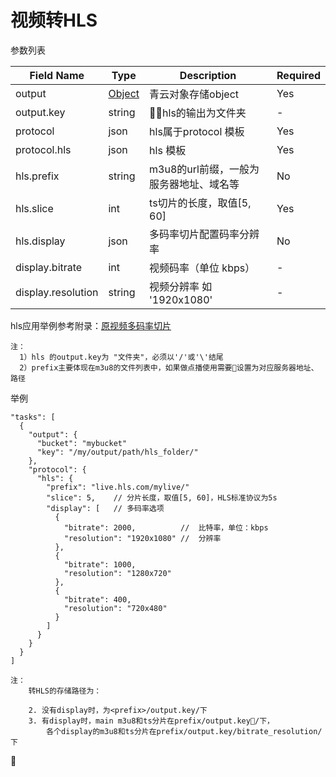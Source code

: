 ---
---

# 视频转HLS

参数列表

| Field Name | Type | Description | Required |
|---|---|---|---|
| output | [Object](qsobject.html) | 青云对象存储object | Yes |
| output.key | string | hls的输出为文件夹 | - |
| protocol | json | hls属于protocol 模板 | Yes |
| protocol.hls | json | hls 模板 | Yes |
| hls.prefix | string | m3u8的url前缀，一般为服务器地址、域名等 | No |
| hls.slice | int | ts切片的长度，取值[5, 60] | Yes |
| hls.display | json | 多码率切片配置码率分辨率 | No |
| display.bitrate | int | 视频码率（单位 kbps） | - |
| display.resolution | string | 视频分辨率 如 '1920x1080' | - |

hls应用举例参考附录：[原视频多码率切片](../appendix.html#原视频多码率切片)

```
注：
  1）hls 的output.key为 "文件夹"，必须以'/'或'\'结尾
  2）prefix主要体现在m3u8的文件列表中，如果做点播使用需要设置为对应服务器地址、路径
```

举例
```
"tasks": [
  {
    "output": {
      "bucket": "mybucket"
      "key": "/my/output/path/hls_folder/"
    },
    "protocol": {
      "hls": {
        "prefix": "live.hls.com/mylive/"
        "slice": 5,    // 分片长度，取值[5, 60]，HLS标准协议为5s
        "display": [   // 多码率选项
          {
            "bitrate": 2000,          //  比特率，单位：kbps
            "resolution": "1920x1080" //  分辨率
          },
          {
            "bitrate": 1000,
            "resolution": "1280x720"
          },
          {
            "bitrate": 400,
            "resolution": "720x480"
          }
        ]
      }
    }
  }
]

注：
    转HLS的存储路径为：

    2. 没有display时，为<prefix>/output.key/下
    3. 有display时，main m3u8和ts分片在prefix/output.key/下，
        各个display的m3u8和ts分片在prefix/output.key/bitrate_resolution/下

```
